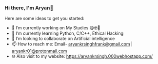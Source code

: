 ### Hi there, I'm Aryan👋

Here are some ideas to get you started:

- 🔭 I’m currently working on My Studies 😋🤓🏫
- 🌱 I’m currently learning Python, C/C++, Ethical Hacking
- 👯 I’m looking to collaborate on Artificial intelligence
- 📫 How to reach me: Email- aryankrsinghfrank@gmail.com | aryankr01@protonmail.com 
- 🌐 Also visit to my website: https://aryankrsingh.000webhostapp.com/

